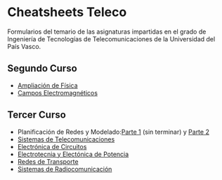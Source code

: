# Cheatsheets Teleco

Formularios del temario de las asignaturas impartidas en el grado de Ingeniería de Tecnologías de Telecomunicaciones de la Universidad del País Vasco.

## Segundo Curso

* [Ampliación de Física](https://github.com/javierdemartin/Cheatsheets_Teleco/blob/master/Ampliación%20de%20F%C3%ADsica/AF_Cheatsheet.pdf)
* [Campos Electromagnéticos](https://github.com/javierdemartin/Cheatsheets_Teleco/blob/master/Campos%20Electromagnéticos/CE_Cheatsheet.pdf)

## Tercer Curso

* Planificación de Redes y Modelado:[Parte 1](https://github.com/javierdemartin/Cheatsheets_Teleco/blob/master/Planificación%20de%20Redes%20y%20Modelado/PRM_Cheatsheet.pdf) (sin terminar) y [Parte 2](https://github.com/javierdemartin/Cheatsheets_Teleco/blob/master/Planificación%20de%20Redes%20y%20Modelado/Parte%202/PRM_Cheatsheet_Parte2.pdf)
* [Sistemas de Telecomunicaciones](https://github.com/javierdemartin/Cheatsheets_Teleco/blob/master/Sistemas%20de%20Telecomunicaciones/SdT_Cheatsheet.pdf)
* [Electrónica de Circuitos](https://github.com/javierdemartin/Cheatsheets_Teleco/blob/master/Electronica%20de%20Circuitos/EdC_Cheatsheet.pdf)
* [Electrotecnia y Electónica de Potencia](https://github.com/javierdemartin/Cheatsheets_Teleco/blob/master/Electrotecnia%20y%20Electrónica%20de%20Potencia/EyEdP_Cheatsheet.pdf)
* [Redes de Transporte](https://github.com/javierdemartin/Cheatsheets_Teleco/blob/master/Redes%20de%20Transporte/RdT_Cheatsheet.pdf)
* [Sistemas de Radiocomunicación](https://github.com/javierdemartin/Cheatsheets_Teleco/blob/master/Sistemas%20de%20Radiocomunicación/SdR_Cheatsheet.pdf)
